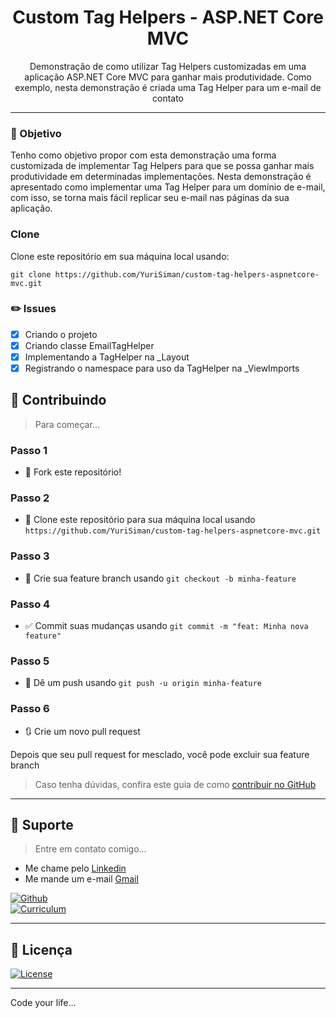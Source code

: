 <h1 align="center">Custom Tag Helpers - ASP.NET Core MVC</h1>

<p align="center">Demonstração de como utilizar Tag Helpers customizadas em uma aplicação ASP.NET Core MVC para ganhar mais produtividade. Como exemplo, nesta demonstração é criada uma Tag Helper para um e-mail de contato</p>

---

### :dart: Objetivo

Tenho como objetivo propor com esta demonstração uma forma customizada de implementar Tag Helpers para que se possa ganhar mais produtividade em determinadas implementações. Nesta demonstração é apresentado como implementar uma Tag Helper para um domínio de e-mail, com isso, se torna mais fácil replicar seu e-mail nas páginas da sua aplicação. 

### Clone

Clone este repositório em sua máquina local usando:

```
git clone https://github.com/YuriSiman/custom-tag-helpers-aspnetcore-mvc.git
```

### :pencil2: Issues

- [x] Criando o projeto
- [x] Criando classe EmailTagHelper
- [x] Implementando a TagHelper na _Layout
- [x] Registrando o namespace para uso da TagHelper na _ViewImports

## 🤔 Contribuindo

> Para começar...

### Passo 1

* 🍴 Fork este repositório!

### Passo 2

* 👯 Clone este repositório para sua máquina local usando `https://github.com/YuriSiman/custom-tag-helpers-aspnetcore-mvc.git`

### Passo 3

* :trident: Crie sua feature branch usando `git checkout -b minha-feature`

### Passo 4

* ✅ Commit suas mudanças usando `git commit -m "feat: Minha nova feature"`

### Passo 5

* 📌 Dê um push usando `git push -u origin minha-feature`

### Passo 6

* 🔃 Crie um novo pull request

Depois que seu pull request for mesclado, você pode excluir sua feature branch  

> Caso tenha dúvidas, confira este guia de como [contribuir no GitHub](https://github.com/firstcontributions/first-contributions)  

---

## :speech_balloon: Suporte

> Entre em contato comigo...  

* Me chame pelo [Linkedin](https://www.linkedin.com/in/yurisiman/)  
* Me mande um e-mail [Gmail](mailto:yurisimannogueira@gmail.com)  

[![Github](https://img.shields.io/badge/github-profile-%237159c1?style=for-the-badge&logo=github)](https://github.com/YuriSiman)  
[![Curriculum](https://img.shields.io/badge/site-curriculum-%23563D7C?style=for-the-badge&logo=bootstrap)](https://yurisiman.surge.sh/)  

---

## 📝 Licença

[![License](https://img.shields.io/badge/license-mit-%23A6CE39?style=for-the-badge&logo=github)](https://github.com/YuriSiman/c-projects/blob/master/LICENSE)   

---

Code your life...

